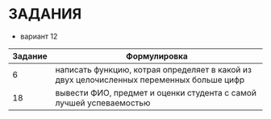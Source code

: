 # ЗАДАНИЯ

- вариант 12

| Задание | Формулировка |
| ------ | ------ |
| 6 | написать функцию, котрая определяет в какой из двух целочисленных переменных больше цифр |
| 18 | вывести ФИО, предмет и оценки студента с самой лучшей успеваемостью |
